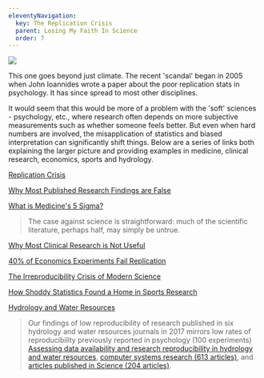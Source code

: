 ```yaml
---
eleventyNavigation:
  key: The Replication Crisis
  parent: Losing My Faith In Science
  order: 7
---
```

![](/img/)

This one goes beyond just climate. The recent 'scandal' began in 2005 when John Ioannides wrote a paper about the poor replication stats in psychology. It has since spread to most other disciplines. 

It would seem that this would be more of a problem with the 'soft' sciences - psychology, etc., where research often depends on more subjective measurements such as whether someone feels better. But even when hard numbers are involved, the misapplication of statistics and biased interpretation can significantly shift things. Below are a series of links both explaining the larger picture and providing examples in medicine, clinical research, economics, sports and hydrology. 

[Replication Crisis](https://en.wikipedia.org/wiki/Replication_crisis)

[Why Most Published Research Findings are False](https://journals.plos.org/plosmedicine/article?id=10.1371/journal.pmed.0020124)

[What is Medicine's 5 Sigma?](https://www.thelancet.com/journals/lancet/article/PIIS0140-6736%2815%2960696-1/fulltext?rss%3Dyes)

> The case against science is straightforward: much of the scientific literature, perhaps half, may simply be untrue. 

[Why Most Clinical Research is Not Useful](https://www.ncbi.nlm.nih.gov/pmc/articles/PMC4915619/)

[40% of Economics Experiments Fail Replication](https://www.sciencemag.org/news/2016/03/about-40-economics-experiments-fail-replication-survey)

[The Irreproducibility Crisis of Modern Science](https://www.nas.org/reports/the-irreproducibility-crisis-of-modern-science/full-report)

[How Shoddy Statistics Found a Home in Sports Research](https://fivethirtyeight.com/features/how-shoddy-statistics-found-a-home-in-sports-research/)

[Hydrology and Water Resources](https://www.ncbi.nlm.nih.gov/pmc/articles/PMC6390703/)

> Our findings of low reproducibility of research published in six hydrology and water resources journals in 2017 mirrors low rates of reproducibility previously reported in psychology (100 experiments) [Assessing data availability and research reproducibility in hydrology and water resources](https://www.ncbi.nlm.nih.gov/pmc/articles/PMC6390703/#b2), [computer systems research (613 articles)](https://www.ncbi.nlm.nih.gov/pmc/articles/PMC6390703/#b48), and [articles published in Science (204 articles)](https://www.ncbi.nlm.nih.gov/pmc/articles/PMC6390703/#b6).